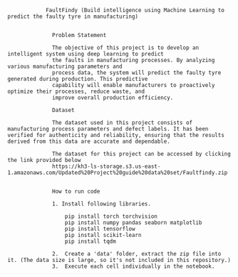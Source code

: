                 FaultFindy (Build intelligence using Machine Learning to predict the faulty tyre in manufacturing)


                  Problem Statement
                  
                  The objective of this project is to develop an intelligent system using deep learning to predict
                  the faults in manufacturing processes. By analyzing various manufacturing parameters and
                  process data, the system will predict the faulty tyre generated during production. This predictive
                  capability will enable manufacturers to proactively optimize their processes, reduce waste, and
                  improve overall production efficiency.

                  Dataset
                  
                  The dataset used in this project consists of manufacturing process parameters and defect labels. It has been verified for authenticity and reliability, ensuring that the results derived from this data are accurate and dependable.
                  
                  The dataset for this project can be accessed by clicking the link provided below
                  https://kh3-ls-storage.s3.us-east-1.amazonaws.com/Updated%20Project%20guide%20data%20set/Faultfindy.zip


                  How to run code

                  1. Install following libraries.

                      pip install torch torchvision
                      pip install numpy pandas seaborn matplotlib
                      pip install tensorflow
                      pip install scikit-learn
                      pip install tqdm

                  2.  Create a 'data' folder, extract the zip file into it. (The data size is large, so it's not included in this repository.)
                  3.  Execute each cell individually in the notebook.

